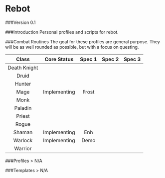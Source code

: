 Rebot
=====

###Version 0.1

###Introduction
	Personal profiles and scripts for rebot.

###Combat Routines
	The goal for these profiles are general purpose. 
	They will be as well rounded as possible, but with a focus on questing.
	
|     Class    |  Core Status | Spec 1 | Spec 2 | Spec 3 |
|:------------:|:------------:|:------:|:------:|:------:|
| Death Knight |              |        |        |        |
| Druid        |              |        |        |        |
| Hunter       |              |        |        |        |
| Mage         | Implementing |  Frost |        |        |
| Monk         |              |        |        |        |
| Paladin      |              |        |        |        |
| Priest       |              |        |        |        |
| Rogue        |              |        |        |        |
| Shaman       | Implementing |   Enh  |        |        |
| Warlock      | Implementing |  Demo  |        |        |
| Warrior      |              |        |        |        |

###Profiles
	> N/A

###Templates
	> N/A
